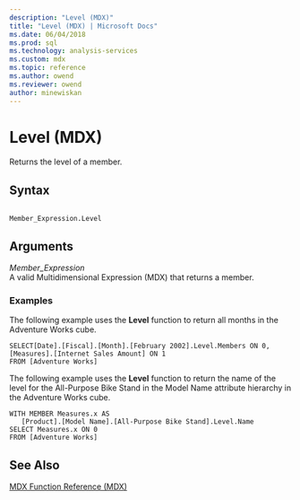 ```yaml
---
description: "Level (MDX)"
title: "Level (MDX) | Microsoft Docs"
ms.date: 06/04/2018
ms.prod: sql
ms.technology: analysis-services
ms.custom: mdx
ms.topic: reference
ms.author: owend
ms.reviewer: owend
author: minewiskan
---
```

# Level (MDX)


  Returns the level of a member.  
  
## Syntax  
  
```  
  
Member_Expression.Level  
```  
  
## Arguments  
 *Member_Expression*  
 A valid Multidimensional Expression (MDX) that returns a member.  
  
### Examples  
 The following example uses the **Level** function to return all months in the Adventure Works cube.  
  
```  
SELECT[Date].[Fiscal].[Month].[February 2002].Level.Members ON 0,  
[Measures].[Internet Sales Amount] ON 1  
FROM [Adventure Works]  
```  
  
 The following example uses the **Level** function to return the name of the level for the All-Purpose Bike Stand in the Model Name attribute hierarchy in the Adventure Works cube.  
  
```  
WITH MEMBER Measures.x AS   
   [Product].[Model Name].[All-Purpose Bike Stand].Level.Name  
SELECT Measures.x ON 0  
FROM [Adventure Works]  
```  
  
## See Also  
 [MDX Function Reference &#40;MDX&#41;](../mdx/mdx-function-reference-mdx.md)  
  
  
